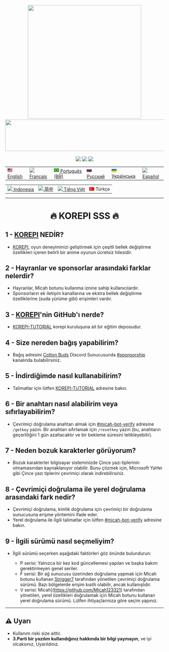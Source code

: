 <p align="center">
  <a href="#"><img width="360" height="360" src="https://media.discordapp.net/attachments/1033549666769449002/1107009612210765955/matches.png"></a>
  <a href="#"><img width="650" height="100" src="https://share.creavite.co/FBkHy3zbN4CgWCr0.gif"></a>
</p>

<p align="center">
	<a href="https://github.com/Korepi/keyauth-cpp-library/releases"><img src="https://img.shields.io/github/downloads/Korepi/keyauth-cpp-library/total.svg?style=for-the-badge&color=darkcyan"></a>
	<a href="https://github.com/Korepi/Korepi/graphs/contributors"><img src="https://img.shields.io/github/contributors/Korepi/Korepi?style=for-the-badge&color=darkcyan"></a>
	<a href="https://discord.gg/cottonbuds"><img src="https://img.shields.io/discord/440536354544156683?label=Discord&logo=discord&style=for-the-badge&color=darkviolet"></a>
</p>

<div align="center">
<table>
  <tr>
    <td valign="center"><a href="README.md"><img src="https://github.com/twitter/twemoji/blob/master/assets/svg/1f1fa-1f1f8.svg" width="16"/> English</td>
    <td valign="center"><a href="README_fr-fr.md"><img src="https://em-content.zobj.net/thumbs/160/twitter/154/flag-for-france_1f1eb-1f1f7.png" width="16"/> Français</td>
    <td valign="center"><a href="README_pt-br.md"><img src="https://github.com/twitter/twemoji/blob/master/assets/svg/1f1e7-1f1f7.svg" width="16"/> Português (BR)</td>
    <td valign="center"><a href="README_ru-ru.md"><img src="https://github.com/twitter/twemoji/blob/master/assets/svg/1f1f7-1f1fa.svg" width="16"/> Русский</a></td>
    <td valign="center"><a href="README_ua-ua.md"><img src="https://github.com/Andrew1397/Ukraine/blob/main/Flag_of_Ukraine.png" width="16"/> Українська</a></td>
    <td valign="center"><a href="README_es-cl.md"><img src="https://twemoji.maxcdn.com/v/13.0.0/svg/1f1e6-1f1f7.svg" width="16"/> Español</td>
      
  </tr>
</table>
</div>
<div align="center">
<table>
  <tr>
    <td valign="center"><a href="README_id-id.md"><img src="https://em-content.zobj.net/thumbs/120/twitter/351/flag-indonesia_1f1ee-1f1e9.png" width="16"/> Indonesia</td>
    <td valign="center"><a href="README_zh-cn.md"><img src="https://em-content.zobj.net/thumbs/120/twitter/351/flag-china_1f1e8-1f1f3.png" width="16"/> 简中</a></td> 
    <td valign="center"><a href="README_vi-vn.md"><img src="https://em-content.zobj.net/thumbs/120/twitter/351/flag-vietnam_1f1fb-1f1f3.png" width="16"/> Tiếng Việt </a></td>
    <td valign="center"><img src="https://raw.githubusercontent.com/hampusborgos/country-flags/ba2cf4101bf029d2ada26da2f95121de74581a4d/svg/tr.svg" width="16"/> Türkçe </a></td>
  </tr>
</table>
</div>
	    
---
<div align="center">
  
# 🔥 KOREPI SSS 🔥

</div>

## 1 - [KOREPI](https://github.com/Korepi/Korepi) NEDİR?

- [KOREPI](https://github.com/Korepi/Korepi), oyun deneyiminizi geliştirmek için çeşitli bellek değiştirme özellikleri içeren belirli bir anime oyunun ücretsiz hilesidir.

## 2 - Hayranlar ve sponsorlar arasındaki farklar nelerdir?

- Hayranlar, Micah botunu kullanma iznine sahip kullanıcılardır.
- Sponsorların ek iletişim kanallarına ve ekstra bellek değiştirme özelliklerine (suda yürüme gibi) erişimleri vardır.

## 3 - [KOREPI](https://github.com/Korepi/Korepi)'nin GitHub'ı nerde?

- [KOREPI-TUTORIAL](https://github.com/Korepi/Korepi-Tutorial) korepi kuruluşuna ait bir eğitim deposudur.

## 4 - Size nereden bağış yapabilirim?

- Bağış adresini [Cotton Buds](https://discord.gg/cottonbuds) Discord Sunucusunda [#sponsorship](https://discord.com/channels/1069057220802781265/1097565269985071205) kanalında bulabilirsiniz.

## 5 - İndirdiğimde nasıl kullanabilirim?

- Talimatlar için lütfen [KOREPI-TUTORIAL](https://github.com/Korepi/Korepi-Tutorial) adresine bakın.

## 6 - Bir anahtarı nasıl alabilirim veya sıfırlayabilirim?

- Çevrimiçi doğrulama anahtarı almak için [#micah-bot-verify](https://discord.com/channels/1069057220802781265/1109781322005741658) adresine `/getkey` yazın. Bir anahtarı sıfırlamak için `/resetkey` yazın (bu, anahtarın geçerliliğini 1 gün azaltacaktır ve bir bekleme süresini tetikleyebilir).

## 7 - Neden bozuk karakterler görüyorum?

- Bozuk karakterler bilgisayar sisteminizde Çince yazı tiplerinin olmamasından kaynaklanıyor olabilir. Bunu çözmek için, Microsoft YaHei gibi Çince yazı tiplerini çevrimiçi olarak indirebilirsiniz.

## 8 - Çevrimiçi doğrulama ile yerel doğrulama arasındaki fark nedir?

- Çevrimiçi doğrulama, kimlik doğrulama için çevrimiçi bir doğrulama sunucusuna erişme yöntemini ifade eder.
- Yerel doğrulama ile ilgili talimatlar için lütfen [#micah-bot-verify](https://discord.com/channels/1069057220802781265/1109781322005741658) adresine bakın.

## 9 - İlgili sürümü nasıl seçmeliyim?

- İlgili sürümü seçerken aşağıdaki faktörleri göz önünde bulundurun:

   + P serisi: Yalnızca bir kez kod güncellemesi yapılan ve başka bakım gerektirmeyen genel seriler.
   + F serisi: Bir ağ sunucusu üzerinden doğrulama yapmak için Micah botunu kullanan [Strigger7](https://github.com/Strigger7) tarafından yönetilen çevrimiçi doğrulama sürümü. Bazı bölgelerde erişim kısıtlı olabilir, ancak kullanışlıdır.
   + V serisi: Micah](https://github.com/Micah123321) tarafından yönetilen, yerel özellikleri doğrulamak için Micah botunu kullanan yerel doğrulama sürümü.
Lütfen ihtiyaçlarınıza göre seçim yapınız.

---

## ⚠ Uyarı

- Kullanım riski size aittir.
- **3.Parti bir yazılım kullandığınız hakkında bir bilgi yaymayın**, ve iyi olcaksınız, Uyarıldınız.
